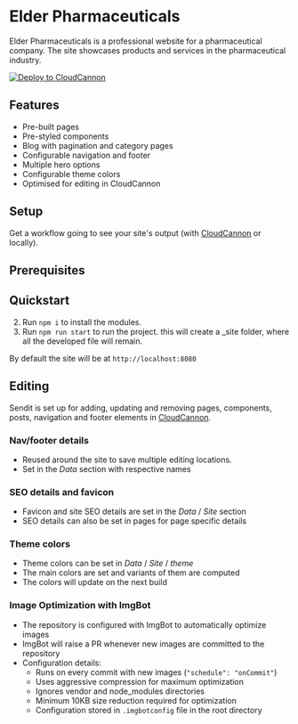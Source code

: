 # Elder Pharmaceuticals

Elder Pharmaceuticals is a professional website for a pharmaceutical company. The site showcases products and services in the pharmaceutical industry.

[![Deploy to CloudCannon](https://buttons.cloudcannon.com/deploy.svg)](https://app.cloudcannon.com/register#sites/connect/github/CloudCannon/sendit-eleventy-template)

## Features

- Pre-built pages
- Pre-styled components
- Blog with pagination and category pages
- Configurable navigation and footer
- Multiple hero options
- Configurable theme colors
- Optimised for editing in CloudCannon

## Setup

Get a workflow going to see your site's output (with [CloudCannon](https://app.cloudcannon.com/) or locally).

## Prerequisites

## Quickstart

2. Run `npm i` to install the modules.
3. Run `npm run start` to run the project. this will create a \_site folder, where all the developed file will remain.

By default the site will be at `http://localhost:8080`

## Editing

Sendit is set up for adding, updating and removing pages, components, posts, navigation and footer elements in [CloudCannon](https://app.cloudcannon.com/).

### Nav/footer details

* Reused around the site to save multiple editing locations.
* Set in the *Data* section with respective names

### SEO details and favicon

* Favicon and site SEO details are set in the *Data* / *Site* section
* SEO details can also be set in pages for page specific details

### Theme colors

* Theme colors can be set in *Data* / *Site* / *theme*
* The main colors are set and variants of them are computed
* The colors will update on the next build

### Image Optimization with ImgBot

* The repository is configured with ImgBot to automatically optimize images
* ImgBot will raise a PR whenever new images are committed to the repository
* Configuration details:
  * Runs on every commit with new images (`"schedule": "onCommit"`)
  * Uses aggressive compression for maximum optimization
  * Ignores vendor and node_modules directories
  * Minimum 10KB size reduction required for optimization
  * Configuration stored in `.imgbotconfig` file in the root directory